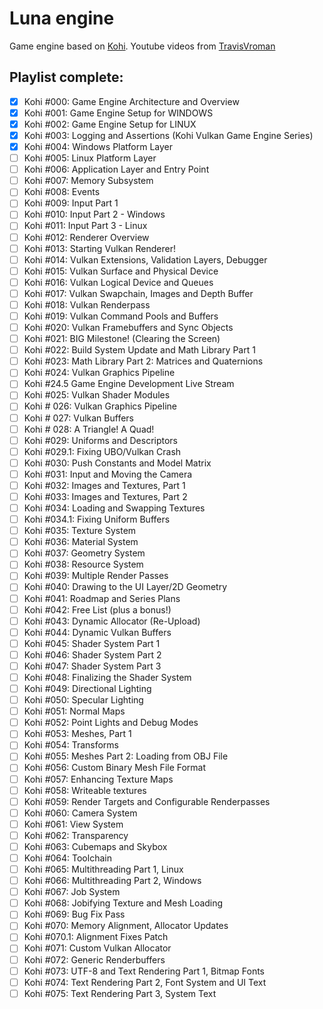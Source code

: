 # Luna engine

Game engine based on [Kohi](https://kohiengine.com/). Youtube videos from [TravisVroman](https://www.youtube.com/@TravisVroman)

## Playlist complete:
- [X] Kohi #000: Game Engine Architecture and Overview
- [X] Kohi #001: Game Engine Setup for WINDOWS
- [X] Kohi #002: Game Engine Setup for LINUX
- [X] Kohi #003: Logging and Assertions (Kohi Vulkan Game Engine Series)
- [X] Kohi #004: Windows Platform Layer
- [ ] Kohi #005: Linux Platform Layer
- [ ] Kohi #006: Application Layer and Entry Point
- [ ] Kohi #007: Memory Subsystem
- [ ] Kohi #008: Events
- [ ] Kohi #009: Input Part 1
- [ ] Kohi #010: Input Part 2 - Windows
- [ ] Kohi #011: Input Part 3 - Linux
- [ ] Kohi #012: Renderer Overview
- [ ] Kohi #013: Starting Vulkan Renderer!
- [ ] Kohi #014: Vulkan Extensions, Validation Layers, Debugger
- [ ] Kohi #015: Vulkan Surface and Physical Device
- [ ] Kohi #016: Vulkan Logical Device and Queues
- [ ] Kohi #017: Vulkan Swapchain, Images and Depth Buffer
- [ ] Kohi #018: Vulkan Renderpass
- [ ] Kohi #019: Vulkan Command Pools and Buffers
- [ ] Kohi #020: Vulkan Framebuffers and Sync Objects
- [ ] Kohi #021: BIG Milestone! (Clearing the Screen)
- [ ] Kohi #022: Build System Update and Math Library Part 1
- [ ] Kohi #023: Math Library Part 2: Matrices and Quaternions
- [ ] Kohi #024: Vulkan Graphics Pipeline
- [ ] Kohi #24.5 Game Engine Development Live Stream
- [ ] Kohi #025: Vulkan Shader Modules
- [ ] Kohi # 026: Vulkan Graphics Pipeline
- [ ] Kohi # 027: Vulkan Buffers
- [ ] Kohi # 028: A Triangle! A Quad!
- [ ] Kohi #029: Uniforms and Descriptors
- [ ] Kohi #029.1: Fixing UBO/Vulkan Crash
- [ ] Kohi #030: Push Constants and Model Matrix
- [ ] Kohi #031: Input and Moving the Camera
- [ ] Kohi #032: Images and Textures, Part 1
- [ ] Kohi #033: Images and Textures, Part 2
- [ ] Kohi #034: Loading and Swapping Textures
- [ ] Kohi #034.1: Fixing Uniform Buffers
- [ ] Kohi #035: Texture System
- [ ] Kohi #036: Material System
- [ ] Kohi #037: Geometry System
- [ ] Kohi #038: Resource System
- [ ] Kohi #039: Multiple Render Passes
- [ ] Kohi #040: Drawing to the UI Layer/2D Geometry
- [ ] Kohi #041: Roadmap and Series Plans
- [ ] Kohi #042: Free List (plus a bonus!)
- [ ] Kohi #043: Dynamic Allocator (Re-Upload)
- [ ] Kohi #044: Dynamic Vulkan Buffers
- [ ] Kohi #045: Shader System Part 1
- [ ] Kohi #046: Shader System Part 2
- [ ] Kohi #047: Shader System Part 3
- [ ] Kohi #048: Finalizing the Shader System
- [ ] Kohi #049: Directional Lighting
- [ ] Kohi #050: Specular Lighting
- [ ] Kohi #051: Normal Maps
- [ ] Kohi #052: Point Lights and Debug Modes
- [ ] Kohi #053: Meshes, Part 1
- [ ] Kohi #054: Transforms
- [ ] Kohi #055: Meshes Part 2: Loading from OBJ File
- [ ] Kohi #056: Custom Binary Mesh File Format
- [ ] Kohi #057: Enhancing Texture Maps
- [ ] Kohi #058: Writeable textures
- [ ] Kohi #059: Render Targets and Configurable Renderpasses
- [ ] Kohi #060: Camera System
- [ ] Kohi #061: View System
- [ ] Kohi #062: Transparency
- [ ] Kohi #063: Cubemaps and Skybox
- [ ] Kohi #064: Toolchain
- [ ] Kohi #065: Multithreading Part 1, Linux
- [ ] Kohi #066: Multithreading Part 2, Windows
- [ ] Kohi #067: Job System
- [ ] Kohi #068: Jobifying Texture and Mesh Loading
- [ ] Kohi #069: Bug Fix Pass
- [ ] Kohi #070: Memory Alignment, Allocator Updates
- [ ] Kohi #070.1: Alignment Fixes Patch
- [ ] Kohi #071: Custom Vulkan Allocator
- [ ] Kohi #072: Generic Renderbuffers
- [ ] Kohi #073: UTF-8 and Text Rendering Part 1, Bitmap Fonts
- [ ] Kohi #074: Text Rendering Part 2, Font System and UI Text
- [ ] Kohi #075: Text Rendering Part 3, System Text